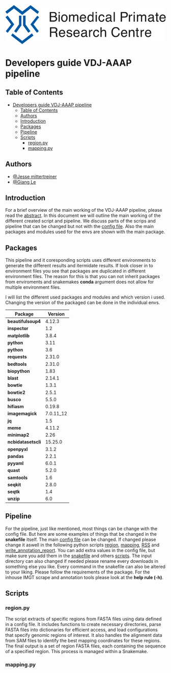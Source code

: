 ![Logo](../images/BPRC_logo.png)
# Developers guide VDJ-AAAP pipeline

## Table of Contents
- [Developers guide VDJ-AAAP pipeline](#developers-guide-vdj-aaap-pipeline)
  - [Table of Contents](#table-of-contents)
  - [Authors](#authors)
  - [Introduction](#introduction)
  - [Packages](#packages)
  - [Pipeline](#pipeline)
  - [Scripts](#scripts)
    - [region.py](#regionpy)
    - [mapping.py](#mappingpy)

## Authors

- [@Jesse mittertreiner](https://github.com/AntiCakejesCult)
- [@Giang Le](https://github.com/GiangLeN)

## Introduction

For a brief overview of the main working of the VDJ-AAAP pipeline, please read the [abstract](../README.md#abstract). In this document we will outline the main working of the different created script and pipeline. We discuss parts of the scrips and pipeline that can be changed but not with the [config file](../README.md#configuration-settings). Also the main packages and modules used for the envs are shown with the main package.

## Packages

This pipeline and it coresponding scripts uses different environments to generate the different results and itermidate results. If look closer in to environment files you see that packages are duplicated in different environment files. The reason for this is that you can not inherit packages from enviroments and snakemakes **conda** argument does not allow for multiple environment files.

I will list the different used packages and modules and which version i used. Changing the version of the packaged can be done in the individual envs.

| Package             | Version   |
| ------------------- | --------- |
| **beautifulsoup4**  | 4.12.3    |
| **inspector**       | 1.2       |
| **matplotlib**      | 3.8.4     |
| **python**          | 3.11      |
| **python**          | 3.6       |
| **requests**        | 2.31.0    |
| **bedtools**        | 2.31.0    |
| **biopython**       | 1.83      |
| **blast**           | 2.14.1    |
| **bowtie**          | 1.3.1     |
| **bowtie2**         | 2.5.1     |
| **busco**           | 5.5.0     |
| **hifiasm**         | 0.19.8    |
| **imagemagick**     | 7.0.11_12 |
| **jq**              | 1.5       |
| **meme**            | 4.11.2    |
| **minimap2**        | 2.26      |
| **ncbidatasetscli** | 15.25.0   |
| **openpyxl**        | 3.1.2     |
| **pandas**          | 2.2.1     |
| **pyyaml**          | 6.0.1     |
| **quast**           | 5.2.0     |
| **samtools**        | 1.6       |
| **seqkit**          | 2.8.0     |
| **seqtk**           | 1.4       |
| **unzip**           | 6.0       |

## Pipeline
For the pipeline, just like mentioned, most things can be change with the config file. But here are some examples of things that be changed in the **snakefile** itself. The main [config file](../Snakefile4#L6) can be changed. If changed please change it aswell in the following python scripts [region](../scripts/region.py), [mapping](../scripts/mapping.py), [RSS](../scripts/RSS.py) and [write_annotation_report](../scripts/write_annotation_report.py). You can add extra values in the config file, but make sure you add them in the [snakefile](../Snakefile4#L31) and others [scripts](../scripts/RSS.py#L125). The input directory can also changed if needed please rename every downloads in something else you like. Every command in the snakefile can also be altered to your liking. Please follow the requirements of the package. For the inhouse IMGT scrape and annotation tools please look at the **help rule (-h)**.

## Scripts 

### region.py
The script extracts of specific regions from FASTA files using data defined in a config file. It includes functions to create necessary directories, parse FASTA files into dictionaries for efficient access, and load configurations that specify genomic regions of interest. It also handles the alignment data from SAM files to identify the best mapping coordinates for these regions. The final output is a set of region FASTA files, each containing the sequence of a specified region. This process is managed within a Snakemake.

### mapping.py

